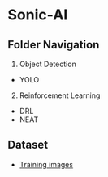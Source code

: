 # Sonic-AI

## Folder Navigation
1. Object Detection
- YOLO

2. Reinforcement Learning
- DRL
- NEAT

## Dataset
- [Training images](https://www.dropbox.com/sh/1aykvlpp6jn49we/AAC0vFNKFVSjeZxz_TlVpvHma?dl=0)
